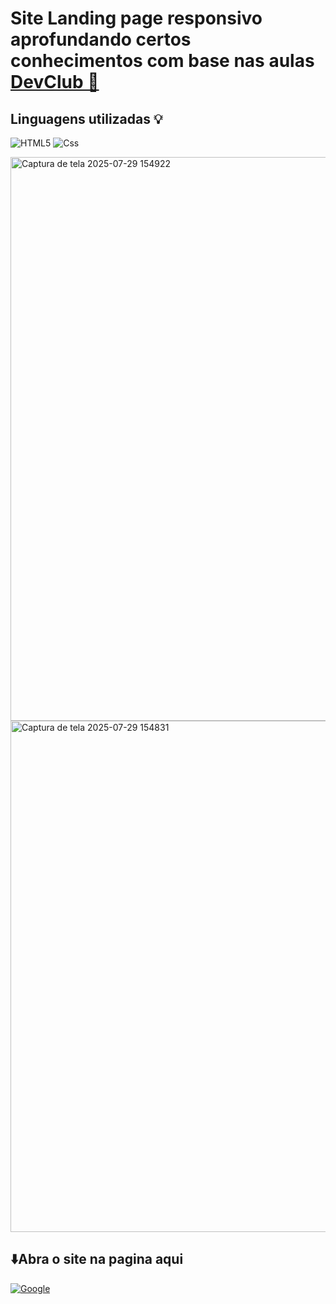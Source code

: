 <h1>Site Landing page responsivo aprofundando certos conhecimentos com base nas aulas <a href="https://rodolfomori.com.br/">DevClub 📘</a></h1>

<h2>Linguagens utilizadas 💡</h2>

![HTML5](https://img.shields.io/badge/html5-%23E34F26.svg?style=for-the-badge&logo=html5&logoColor=white)
![Css](https://img.shields.io/badge/CSS-663399.svg?style=for-the-badge&logo=CSS&logoColor=white)

<img width="1899" height="902" alt="Captura de tela 2025-07-29 154922" src="https://github.com/user-attachments/assets/a2212c01-df9b-4e76-9d8d-f46748cb667d" />
<img width="519" height="818" alt="Captura de tela 2025-07-29 154831" src="https://github.com/user-attachments/assets/d84eb9a6-8763-47c2-a611-0d0e25f64387" />

  <h2>⬇️Abra o site na pagina aqui </h2> 
  
<a href=https://landing-page-sandy-psi-56.vercel.app/>![Google](https://img.shields.io/badge/google-4285F4?style=for-the-badge&logo=google&logoColor=white)</a>
